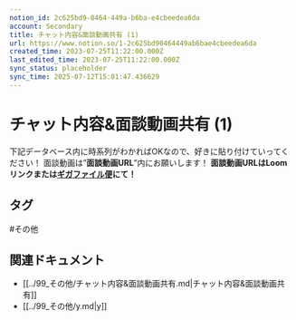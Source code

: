 ```yaml
---
notion_id: 2c625bd9-0464-449a-b6ba-e4cbeedea6da
account: Secondary
title: チャット内容&面談動画共有 (1)
url: https://www.notion.so/1-2c625bd90464449ab6bae4cbeedea6da
created_time: 2023-07-25T11:22:00.000Z
last_edited_time: 2023-07-25T11:22:00.000Z
sync_status: placeholder
sync_time: 2025-07-12T15:01:47.436629
---
```

# チャット内容&面談動画共有 (1)

下記データベース内に時系列がわかればOKなので、好きに貼り付けていってください！
面談動画は”**面談動画URL**”内にお願いします！
**面談動画URLはLoomリンクまたは**[**ギガファイル便**](https://gigafile.nu/)**にて！**

## タグ

#その他 

## 関連ドキュメント

- [[../99_その他/チャット内容&面談動画共有.md|チャット内容&面談動画共有]]
- [[../99_その他/y.md|y]]
